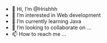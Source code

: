 - 👋 Hi, I’m @Hrishhh
- 👀 I’m interested in Web development
- 🌱 I’m currently learning Java
- 💞️ I’m looking to collaborate on ...
- 📫 How to reach me ...

<!---
Hrishhh/Hrishhh is a ✨ special ✨ repository because its `README.md` (this file) appears on your GitHub profile.
You can click the Preview link to take a look at your changes.
--->
